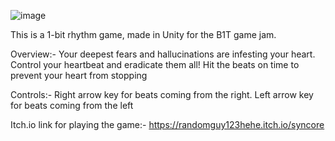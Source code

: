  ![image](https://github.com/user-attachments/assets/4cf3a49b-1b4d-4a08-805f-a3a16aa23ec9)

This is a 1-bit rhythm game, made in Unity for the B1T game jam.

Overview:- Your deepest fears and hallucinations are infesting your heart. Control your heartbeat and eradicate them all! Hit the beats on time to prevent your heart from stopping

Controls:-
Right arrow key for beats coming from the right.
Left arrow key for beats coming from the left

Itch.io link for playing the game:-
https://randomguy123hehe.itch.io/syncore
